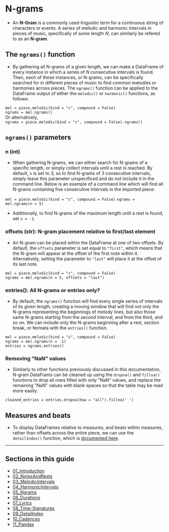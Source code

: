 # N-grams  

  * An **N-Gram** is a commonly used linguistic term for a continuous string of characters or events. A series of melodic and harmonic intervals in pieces of music, specifically of some length *N*, can similarly be refered to as an **N-gram**.  

## The `ngrams()` function  

  * By gathering all N-grams of a given length, we can make a DataFrame of every instance in which a series of *N* consecutive intervals is found. Then, each of these instances, or N-grams, can be specifically searched for in different pieces of music to find common melodies or harmonies across pieces. The `ngrams()` function can be applied to the DataFrame output of either the `melodic()` or `harmonic()` functions, as follows:  

`mel = piece.melodic(kind = "c", compound = False)`  
`ngrams = mel.ngrams()`  
Or alternatively,  
`ngrams = piece.melodic(kind = "c", compound = False).ngrams()`  

## `ngrams()` parameters  

### n (int)  

  * When gathering N-grams, we can either search for N-grams of a specific length, or simply collect intervals until a rest is reached. By default, `n` is set to 3, so to find N-grams of 3 consecutive intervals, simply leave this parameter unspecificed and do not include it in the command line. Below is an example of a command line which will find all N-grams containing five consecutive intervals in the imported piece:  

`mel = piece.melodic(kind = "c", compound = False)`
`ngrams = mel.ngrams(n = 5)`  

  * Additionally, to find N-grams of the maximum length until a rest is found, set `n = -1`.  

### offsets (str): N-gram placement relative to first/last element  

  * An N-gram can be placed within the DataFrame at one of two offsets. By default, the `offsets` parameter is set equal to `"first"`, which means that the N-gram will appear at the offset of the first note within it. Alternatively, setting the parameter to `"last"` will place it at the offset of its last note.  

`mel = piece.melodic(kind = "c", compound = False)`  
`ngrams = mel.ngrams(n = 5, offsets = "last")`  



### entries(): All N-grams or entries only?  

  * By default, the `ngrams()` function will find every single series of intervals of its given length, creating a moving window that will find not only the N-grams representing the beginnings of melody lines, but also those same N-grams starting from the second interval, and from the third, and so on. We can include only the N-grams beginning after a rest, section break, or fermata with the `entries()` function.  

`mel = piece.melodic(kind = "c", compound = False)`  
`ngrams = mel.ngrams(n = -1)`  
`entries = ngrams.entries()`  

### Removing "NaN" values  

  * Similarly to other functions previously discussed in this documentation, N-gram DataFrams can be cleaned up using the `dropna()` and `fillna()` functions to drop all rows filled with only "NaN" values, and replace the remaining "NaN" values with blank spaces so that the table may be read more easily:  

`cleaned_entries = entries.dropna(how = "all").fillna(' ')`  

## Measures and beats  

  * To display DataFrames relative to measures, and beats within measures, rather than offsets across the entire piece, we can use the `detailIndex()` function, which is [documented here](09_DetailIndex.md).  


-----

## Sections in this guide

  * [01_Introduction](01_Introduction.md)
  * [02_NotesAndRests](02_NotesAndRests.md)
  * [03_MelodicIntervals](03_MelodicIntervals.md)
  * [04_HarmonicIntervals](04_HarmonicIntervals.md)
  * [05_Ngrams](05_Ngrams.md)
  * [06_Durations](06_Durations.md)
  * [07_Lyrics](07_Lyrics.md)
  * [08_Time-Signatures](08_TimeSignatures.md)
  * [09_DetailIndex](09_DetailIndex.md)
  * [10_Cadences](10_Cadences.md)
  * [11_Pandas](11_Pandas.md)
